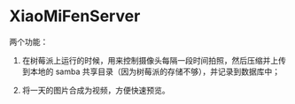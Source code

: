 # XiaoMiFenServer

两个功能：

1.  在树莓派上运行的时候，用来控制摄像头每隔一段时间拍照，然后压缩并上传到本地的 samba 共享目录（因为树莓派的存储不够），并记录到数据库中；

2.  将一天的图片合成为视频，方便快速预览。